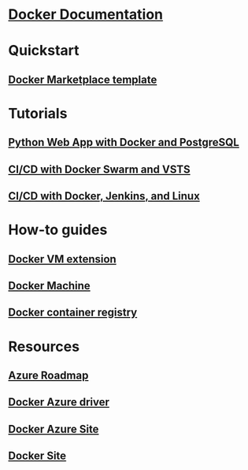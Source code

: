 # [Docker Documentation](index.md)
# Quickstart
## [Docker Marketplace template](https://azuremarketplace.microsoft.com/en-us/marketplace/apps/CanonicalandMSOpenTech.DockerOnUbuntuServer1404LTS)
# Tutorials
## [Python Web App with Docker and PostgreSQL](/azure/app-service-web/app-service-web-tutorial-docker-python-postgresql-app)
## [CI/CD with Docker Swarm and VSTS](/azure/container-service/container-service-docker-swarm-mode-setup-ci-cd-acs-engine)
## [CI/CD with Docker, Jenkins, and Linux](/azure/virtual-machines/linux/tutorial-jenkins-github-docker-cicd)
# How-to guides
## [Docker VM extension](/azure/virtual-machines/linux/dockerextension)
## [Docker Machine](/azure/virtual-machines/linux/docker-machine)
## [Docker container registry](/azure/container-registry/container-registry-get-started-portal)
# Resources
## [Azure Roadmap](https://azure.microsoft.com/roadmap/)
## [Docker Azure driver](https://docs.docker.com/machine/drivers/azure/)
## [Docker Azure Site](https://www.docker.com/docker-azure)
## [Docker Site](https://docker.com)
